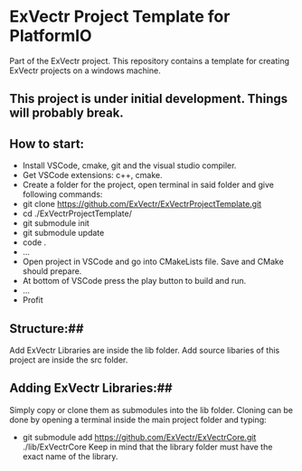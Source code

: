 # ExVectr Project Template for PlatformIO
Part of the ExVectr project. 
This repository contains a template for creating ExVectr projects on a windows machine.
## **This project is under initial development. Things will probably break.**
## How to start:
- Install VSCode, cmake, git and the visual studio compiler.
- Get VSCode extensions: c++, cmake.
- Create a folder for the project, open terminal in said folder and give following commands:
- git clone https://github.com/ExVectr/ExVectrProjectTemplate.git
- cd ./ExVectrProjectTemplate/
- git submodule init
- git submodule update
- code .
- ...
- Open project in VSCode and go into CMakeLists file. Save and CMake should prepare.
- At bottom of VSCode press the play button to build and run.
- ...
- Profit
## Structure:##
Add ExVectr Libraries are inside the lib folder. Add source libaries of this project are inside the src folder.
## Adding ExVectr Libraries:##
Simply copy or clone them as submodules into the lib folder. Cloning can be done by opening a terminal inside the main project folder and typing:
- git submodule add https://github.com/ExVectr/ExVectrCore.git ./lib/ExVectrCore
Keep in mind that the library folder must have the exact name of the library.
